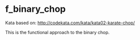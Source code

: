 # f_binary_chop
Kata based on: http://codekata.com/kata/kata02-karate-chop/

This is the functional approach to the binary chop. 
